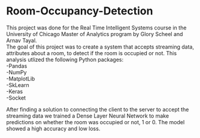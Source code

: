 # Room-Occupancy-Detection

This project was done for the Real Time Intelligent Systems course in the University of Chicago Master of Analytics program by Glory Scheel and Arnav Tayal.<br/>
The goal of this project was to create a system that accepts streaming data, attributes about a room, to detect if the room is occupied or not. 
This analysis utlized the following Python packages:<br/>
-Pandas<br/>
-NumPy<br/>
-MatplotLib<br/>
-SkLearn<br/>
-Keras<br/>
-Socket<br/>

After finding a solution to connecting the client to the server to accept the streaming data we trained a Dense Layer Neural Network to make predictions on whether the room was occupied or not, 1 or 0. The model showed a high accuracy and low loss.
